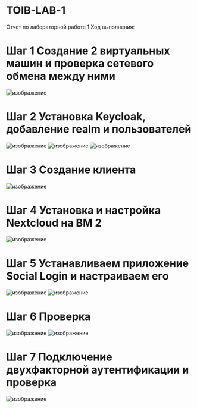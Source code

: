 # TOIB-LAB-1
Отчет по лабораторной работе 1
Ход выполнения:
# Шаг 1 Создание 2 виртуальных машин и проверка сетевого обмена между ними
![изображение](https://github.com/AntonOcheredko/TOIB-LAB-1/assets/82804320/0280cb65-f900-4742-b964-e434c8fef936)
# Шаг 2 Установка Keycloak, добавление realm и пользователей
![изображение](https://github.com/AntonOcheredko/TOIB-LAB-1/assets/82804320/04f080ac-eff5-423b-815d-01f02e1a022a)
![изображение](https://github.com/AntonOcheredko/TOIB-LAB-1/assets/82804320/92540f33-612e-479a-b8b1-621083734a51)
![изображение](https://github.com/AntonOcheredko/TOIB-LAB-1/assets/82804320/3eca7cc2-db7d-4433-9b52-4230384dd00d)
# Шаг 3 Создание клиента
![изображение](https://github.com/AntonOcheredko/TOIB-LAB-1/assets/82804320/5b75f197-67c9-4efb-969a-736ac3571661)
# Шаг 4 Установка и настройка Nextcloud на ВМ 2
![изображение](https://github.com/AntonOcheredko/TOIB-LAB-1/assets/82804320/8ffe0407-24ac-4200-95a1-d8fb6667f703)
# Шаг 5 Устанавливаем приложение Social Login и настраиваем его
![изображение](https://github.com/AntonOcheredko/TOIB-LAB-1/assets/82804320/81bfa93e-18fa-46d5-8891-73d2b225f524)
![изображение](https://github.com/AntonOcheredko/TOIB-LAB-1/assets/82804320/4c7a6587-b924-4166-9d0d-13c839a9e52c)
# Шаг 6 Проверка
![изображение](https://github.com/AntonOcheredko/TOIB-LAB-1/assets/82804320/ba3ccba5-e392-4b4b-8dba-51d34ed3ee6e)
![изображение](https://github.com/AntonOcheredko/TOIB-LAB-1/assets/82804320/6917b15b-6e4b-4461-8699-01f190401793)
# Шаг 7 Подключение двухфакторной аутентификации и проверка
![изображение](https://github.com/AntonOcheredko/TOIB-LAB-1/assets/82804320/7319e441-4a41-488c-98f7-345c41741c7c)




